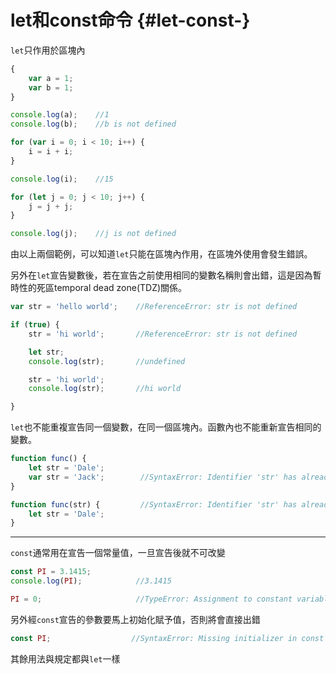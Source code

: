 # let和const命令 {#let-const-}

`let`只作用於區塊內

```js
{
    var a = 1;
    var b = 1;
}

console.log(a);    //1
console.log(b);    //b is not defined
```

```js
for (var i = 0; i < 10; i++) {
    i = i + i;
}

console.log(i);    //15

for (let j = 0; j < 10; j++) {
    j = j + j;
}

console.log(j);    //j is not defined
```

由以上兩個範例，可以知道`let`只能在區塊內作用，在區塊外使用會發生錯誤。

另外在`let`宣告變數後，若在宣告之前使用相同的變數名稱則會出錯，這是因為暫時性的死區temporal dead zone\(TDZ\)關係。

```js
var str = 'hello world';    //ReferenceError: str is not defined

if (true) {
    str = 'hi world';       //ReferenceError: str is not defined

    let str;
    console.log(str);       //undefined

    str = 'hi world';
    console.log(str);       //hi world

}
```

`let`也不能重複宣告同一個變數，在同一個區塊內。函數內也不能重新宣告相同的變數。

```js
function func() {
    let str = 'Dale';
    var str = 'Jack';        //SyntaxError: Identifier 'str' has already been declared
}

function func(str) {         //SyntaxError: Identifier 'str' has already been declared
    let str = 'Dale';
}
```

---

`const`通常用在宣告一個常量值，一旦宣告後就不可改變

```js
const PI = 3.1415;
console.log(PI);            //3.1415

PI = 0;                     //TypeError: Assignment to constant variable.
```

另外經`const`宣告的參數要馬上初始化賦予值，否則將會直接出錯

```js
const PI;                  //SyntaxError: Missing initializer in const declaration
```

其餘用法與規定都與`let`一樣

